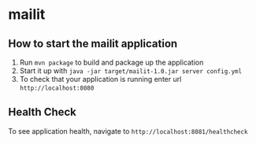 # mailit

How to start the mailit application
---

1. Run `mvn package` to build and package up the application
1. Start it up with `java -jar target/mailit-1.0.jar server config.yml`
1. To check that your application is running enter url `http://localhost:8080`

Health Check
---

To see application health, navigate to `http://localhost:8081/healthcheck`
